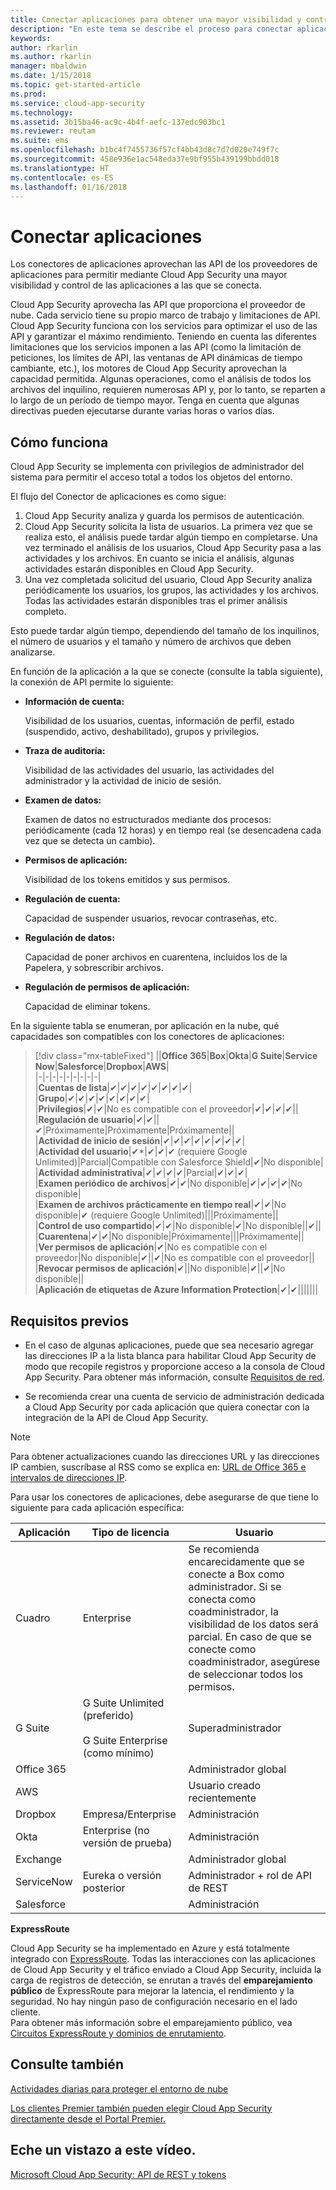 ```yaml
---
title: Conectar aplicaciones para obtener una mayor visibilidad y control con Cloud App Security | Microsoft Docs
description: "En este tema se describe el proceso para conectar aplicaciones con las aplicaciones en la nube de la organización mediante conectores de API."
keywords: 
author: rkarlin
ms.author: rkarlin
manager: mbaldwin
ms.date: 1/15/2018
ms.topic: get-started-article
ms.prod: 
ms.service: cloud-app-security
ms.technology: 
ms.assetid: 3b15ba46-ac9c-4b4f-aefc-137edc903bc1
ms.reviewer: reutam
ms.suite: ems
ms.openlocfilehash: b1bc4f7455736f57cf4bb43d8c7d7d020e749f7c
ms.sourcegitcommit: 458e936e1ac548eda37e9bf955b439199bbdd018
ms.translationtype: HT
ms.contentlocale: es-ES
ms.lasthandoff: 01/16/2018
---
```

# <a name="connect-apps"></a>Conectar aplicaciones 
Los conectores de aplicaciones aprovechan las API de los proveedores de aplicaciones para permitir mediante Cloud App Security una mayor visibilidad y control de las aplicaciones a las que se conecta.  
  
Cloud App Security aprovecha las API que proporciona el proveedor de nube. Cada servicio tiene su propio marco de trabajo y limitaciones de API. Cloud App Security funciona con los servicios para optimizar el uso de las API y garantizar el máximo rendimiento. Teniendo en cuenta las diferentes limitaciones que los servicios imponen a las API (como la limitación de peticiones, los límites de API, las ventanas de API dinámicas de tiempo cambiante, etc.), los motores de Cloud App Security aprovechan la capacidad permitida. Algunas operaciones, como el análisis de todos los archivos del inquilino, requieren numerosas API y, por lo tanto, se reparten a lo largo de un período de tiempo mayor. Tenga en cuenta que algunas directivas pueden ejecutarse durante varias horas o varios días.  
  
## <a name="how-it-works"></a>Cómo funciona  
Cloud App Security se implementa con privilegios de administrador del sistema para permitir el acceso total a todos los objetos del entorno.  
  
El flujo del Conector de aplicaciones es como sigue:
1. Cloud App Security analiza y guarda los permisos de autenticación.
2.  Cloud App Security solicita la lista de usuarios. La primera vez que se realiza esto, el análisis puede tardar algún tiempo en completarse. Una vez terminado el análisis de los usuarios, Cloud App Security pasa a las actividades y los archivos. En cuanto se inicia el análisis, algunas actividades estarán disponibles en Cloud App Security. 
4. Una vez completada solicitud del usuario, Cloud App Security analiza periódicamente los usuarios, los grupos, las actividades y los archivos. Todas las actividades estarán disponibles tras el primer análisis completo. 
 
Esto puede tardar algún tiempo, dependiendo del tamaño de los inquilinos, el número de usuarios y el tamaño y número de archivos que deben analizarse. 
 
En función de la aplicación a la que se conecte (consulte la tabla siguiente), la conexión de API permite lo siguiente:  
  
-   **Información de cuenta:**  
  
     Visibilidad de los usuarios, cuentas, información de perfil, estado (suspendido, activo, deshabilitado), grupos y privilegios.  
  
-   **Traza de auditoría:**  
  
     Visibilidad de las actividades del usuario, las actividades del administrador y la actividad de inicio de sesión.  
  
-   **Examen de datos:**  
  
     Examen de datos no estructurados mediante dos procesos: periódicamente (cada 12 horas) y en tiempo real (se desencadena cada vez que se detecta un cambio).  
  
-   **Permisos de aplicación:**  
  
     Visibilidad de los tokens emitidos y sus permisos.  
  
-   **Regulación de cuenta:**  
  
     Capacidad de suspender usuarios, revocar contraseñas, etc.  
  
-   **Regulación de datos:**  
  
     Capacidad de poner archivos en cuarentena, incluidos los de la Papelera, y sobrescribir archivos.  
  
-   **Regulación de permisos de aplicación:**  
  
     Capacidad de eliminar tokens.  
  
En la siguiente tabla se enumeran, por aplicación en la nube, qué capacidades son compatibles con los conectores de aplicaciones:  

> [!div class="mx-tableFixed"]
||**Office 365**|**Box**|**Okta**|**G Suite**|**Service Now**|**Salesforce**|**Dropbox**|**AWS**|  
|-|-|-|-|-|-|-|-|-|  
|**Cuentas de lista**|✔|✔|✔|✔|✔|✔|✔|✔|  
|**Grupo**|✔|✔|✔|✔|✔|✔|✔|✔|  
|**Privilegios**|✔|✔|No es compatible con el proveedor|✔|✔|✔|✔||  
|**Regulación de usuario**|✔|✔||✔|Próximamente|Próximamente|Próximamente||  
|**Actividad de inicio de sesión**|✔|✔|✔|✔|✔|✔|✔|✔|  
|**Actividad del usuario**|✔*|✔|✔|✔ (requiere Google Unlimited)|Parcial|Compatible con Salesforce Shield|✔|No disponible|  
|**Actividad administrativa**|✔|✔|✔|✔|Parcial|✔|✔|✔|  
|**Examen periódico de archivos**|✔|✔|No disponible|✔|✔|✔|✔|No disponible|  
|**Examen de archivos prácticamente en tiempo real**|✔|✔|No disponible|✔ (requiere Google Unlimited)|||Próximamente||  
|**Control de uso compartido**|✔|✔|No disponible|✔|No disponible||✔||  
|**Cuarentena**|✔|✔|No disponible|Próximamente|||Próximamente||  
|**Ver permisos de aplicación**|✔|No es compatible con el proveedor|No disponible|✔||✔|No es compatible con el proveedor||  
|**Revocar permisos de aplicación**|✔||No disponible|✔||✔|No disponible||  
|**Aplicación de etiquetas de Azure Information Protection**|✔|✔|||||||  
  
## <a name="prerequisites"></a>Requisitos previos  

- En el caso de algunas aplicaciones, puede que sea necesario agregar las direcciones IP a la lista blanca para habilitar Cloud App Security de modo que recopile registros y proporcione acceso a la consola de Cloud App Security. Para obtener más información, consulte [Requisitos de red](network-requirements.md).

- Se recomienda crear una cuenta de servicio de administración dedicada a Cloud App Security por cada aplicación que quiera conectar con la integración de la API de Cloud App Security.  
  
> [!NOTE]  
>  Para obtener actualizaciones cuando las direcciones URL y las direcciones IP cambien, suscríbase al RSS como se explica en: [URL de Office 365 e intervalos de direcciones IP](https://support.office.com/article/Office-365-URLs-and-IP-address-ranges-8548a211-3fe7-47cb-abb1-355ea5aa88a2).  
  
Para usar los conectores de aplicaciones, debe asegurarse de que tiene lo siguiente para cada aplicación específica:  
  
|Aplicación|Tipo de licencia|Usuario|  
|---------|------------------|----------|  
|Cuadro|Enterprise|Se recomienda encarecidamente que se conecte a Box como administrador. Si se conecta como coadministrador, la visibilidad de los datos será parcial. En caso de que se conecte como coadministrador, asegúrese de seleccionar todos los permisos.|  
|G Suite|G Suite Unlimited (preferido)<br /><br /> G Suite Enterprise (como mínimo)|Superadministrador|  
|Office 365||Administrador global|  
|AWS||Usuario creado recientemente|  
|Dropbox|Empresa/Enterprise|Administración|  
|Okta|Enterprise (no versión de prueba)|Administración|  
|Exchange||Administrador global|  
|ServiceNow|Eureka o versión posterior|Administrador + rol de API de REST|  
|Salesforce||Administración|  
  

**ExpressRoute**  
  
Cloud App Security se ha implementado en Azure y está totalmente integrado con [ExpressRoute](https://azure.microsoft.com/documentation/articles/expressroute-introduction/). Todas las interacciones con las aplicaciones de Cloud App Security y el tráfico enviado a Cloud App Security, incluida la carga de registros de detección, se enrutan a través del **emparejamiento público** de ExpressRoute para mejorar la latencia, el rendimiento y la seguridad. No hay ningún paso de configuración necesario en el lado cliente.  
Para obtener más información sobre el emparejamiento público, vea [Circuitos ExpressRoute y dominios de enrutamiento](https://azure.microsoft.com/documentation/articles/expressroute-circuit-peerings/).  
  
## <a name="see-also"></a>Consulte también  
[Actividades diarias para proteger el entorno de nube](daily-activities-to-protect-your-cloud-environment.md)   

[Los clientes Premier también pueden elegir Cloud App Security directamente desde el Portal Premier.](https://premier.microsoft.com/)  
  

## <a name="check-out-this-video"></a>Eche un vistazo a este vídeo.
[Microsoft Cloud App Security: API de REST y tokens](https://channel9.msdn.com/Shows/Microsoft-Security/Microsoft-Cloud-App-Security--REST-APIs-and-Tokens)  
   